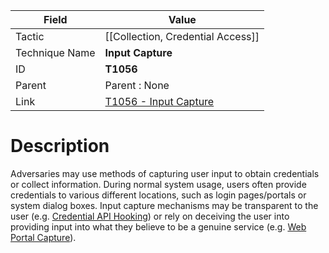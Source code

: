 
|Field|Value|
|---|---|
|Tactic|[[Collection,  Credential Access]]|
|Technique Name|**Input Capture**|
|ID|**T1056**|
|Parent|Parent : None|
|Link|[T1056 - Input Capture](https://attack.mitre.org/techniques/T1056)|

# Description

Adversaries may use methods of capturing user input to obtain credentials or collect information. During normal system usage, users often provide credentials to various different locations, such as login pages/portals or system dialog boxes. Input capture mechanisms may be transparent to the user (e.g. [Credential API Hooking](https://attack.mitre.org/techniques/T1056/004)) or rely on deceiving the user into providing input into what they believe to be a genuine service (e.g. [Web Portal Capture](https://attack.mitre.org/techniques/T1056/003)).
